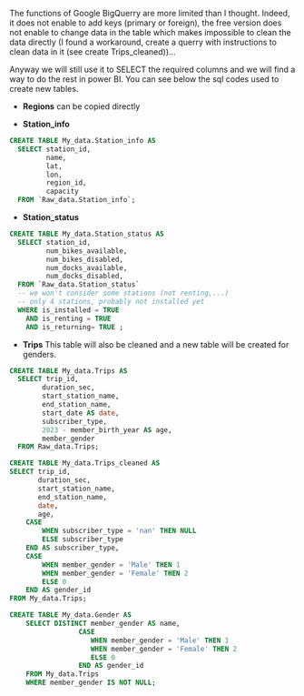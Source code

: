 The functions of Google BigQuerry are more limited than I thought. Indeed, it does not enable to add keys (primary or foreign), the free version does not enable to change data in the table which makes impossible to clean the data directly (I found a workaround, create a querry with instructions to clean data in it (see create Trips_cleaned))...

Anyway we will still use it to SELECT the required columns and we will find a way to do the rest in power BI. You can see below the sql codes used to create new tables.

* __Regions__ can be copied directly

* __Station_info__
```sql
CREATE TABLE My_data.Station_info AS
  SELECT station_id, 
         name, 
         lat, 
         lon, 
         region_id, 
         capacity
  FROM `Raw_data.Station_info`;
```

* __Station_status__
```sql
CREATE TABLE My_data.Station_status AS
  SELECT station_id, 
         num_bikes_available,
         num_bikes_disabled,
         num_docks_available,
         num_docks_disabled,
  FROM `Raw_data.Station_status`
  -- we won't consider some stations (not renting,...)
  -- only 4 stations, probably not installed yet
  WHERE is_installed = TRUE
    AND is_renting = TRUE 
    AND is_returning= TRUE ;
```

* __Trips__
This table will also be cleaned and a new table will be created for genders.
```sql
CREATE TABLE My_data.Trips AS 
  SELECT trip_id,
        duration_sec,
        start_station_name,
        end_station_name,
        start_date AS date,
        subscriber_type,
        2023 - member_birth_year AS age,
        member_gender
  FROM Raw_data.Trips;
```

```sql
CREATE TABLE My_data.Trips_cleaned AS
SELECT trip_id,
       duration_sec,
       start_station_name,
       end_station_name,
       date,
       age,
    CASE 
        WHEN subscriber_type = 'nan' THEN NULL
        ELSE subscriber_type
    END AS subscriber_type,
    CASE
        WHEN member_gender = 'Male' THEN 1
        WHEN member_gender = 'Female' THEN 2
        ELSE 0
    END AS gender_id
FROM My_data.Trips;
```

```sql
CREATE TABLE My_data.Gender AS
    SELECT DISTINCT member_gender AS name,
                 CASE
                    WHEN member_gender = 'Male' THEN 1
                    WHEN member_gender = 'Female' THEN 2
                    ELSE 0 
                 END AS gender_id
    FROM My_data.Trips
    WHERE member_gender IS NOT NULL;

```
